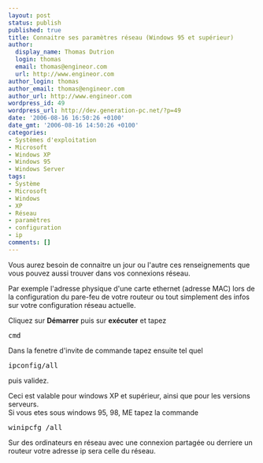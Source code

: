 ```yaml
---
layout: post
status: publish
published: true
title: Connaitre ses paramètres réseau (Windows 95 et supérieur)
author:
  display_name: Thomas Dutrion
  login: thomas
  email: thomas@engineor.com
  url: http://www.engineor.com
author_login: thomas
author_email: thomas@engineor.com
author_url: http://www.engineor.com
wordpress_id: 49
wordpress_url: http://dev.generation-pc.net/?p=49
date: '2006-08-16 16:50:26 +0100'
date_gmt: '2006-08-16 14:50:26 +0100'
categories:
- Systèmes d'exploitation
- Microsoft
- Windows XP
- Windows 95
- Windows Server
tags:
- Système
- Microsoft
- Windows
- XP
- Réseau
- paramètres
- configuration
- ip
comments: []
---
```

<p>Vous aurez besoin de connaitre un jour ou l'autre ces renseignements que vous pouvez aussi trouver dans vos connexions réseau.</p>
<p>Par exemple l'adresse physique d'une carte ethernet (adresse MAC) lors de la configuration du pare-feu de votre routeur ou tout simplement des infos sur votre configuration réseau actuelle.</p>
<p>Cliquez sur <strong>Démarrer</strong> puis sur <strong>exécuter</strong> et tapez</p>
<pre>cmd</pre>
<p>Dans la fenetre d'invite de commande tapez ensuite tel quel</p>
<pre>ipconfig/all</pre>
<p>puis validez.</p>
<p>Ceci est valable pour windows XP et supérieur, ainsi que pour les versions serveurs.<br />
Si vous etes sous windows 95, 98, ME tapez la commande</p>
<pre>winipcfg /all</pre>
<p>Sur des ordinateurs en réseau avec une connexion partagée ou derriere un routeur votre adresse ip sera celle du réseau.</p>
